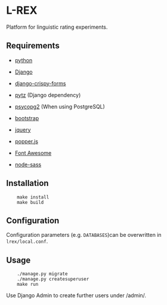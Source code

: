 # L-REX

Platform for linguistic rating experiments.

## Requirements

- [python](https://www.python.org/)

- [Django](https://www.djangoproject.com/)

- [django-crispy-forms](https://github.com/django-crispy-forms/django-crispy-forms)

- [pytz](https://pythonhosted.org/pytz/) (Django dependency)

- [psycopg2](http://initd.org/psycopg/) (When using PostgreSQL)

- [bootstrap](https://getbootstrap.com/)

- [jquery](https://jquery.com/)

- [popper.js](https://popper.js.org/)

- [Font Awesome](https://fontawesome.com/)

- [node-sass](https://github.com/sass/node-sass)


## Installation

```
    make install
    make build
```

## Configuration

Configuration parameters (e.g. `DATABASES`)can be overwritten in `lrex/local.conf`.

## Usage

```
    ./manage.py migrate
    ./manage.py createsuperuser
    make run
```

Use Django Admin to create further users under /admin/.
